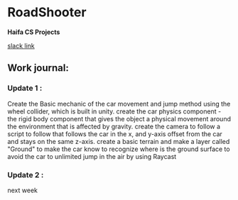 # RoadShooter
**Haifa CS Projects** 

[slack link](haifacsprojects.slack.com)

## Work journal: 
### Update 1 : 
Create the Basic mechanic of the car movement and jump method using the wheel collider, which is built in unity.
create the car physics component - the rigid body component that gives the object a physical movement around the environment that is affected by gravity.
create the camera to follow a script to follow that follows the car in the x, and y-axis offset from the car and stays on the same z-axis.
create a basic terrain and make a layer called "Ground" to make the car know to recognize where is the ground surface to avoid the car to unlimited jump in the air by using Raycast

### Update 2 : 
next week
